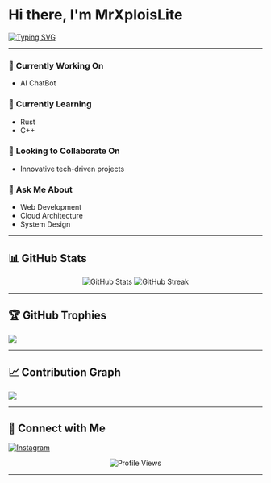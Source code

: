 # Hi there, I'm **MrXploisLite**  

[![Typing SVG](https://readme-typing-svg.herokuapp.com?font=Fira+Code&pause=1000&width=435&lines=Full+Stack+Developer;Always+Learning+New+Things;Building+the+Future+with+Code)](https://git.io/typing-svg)  

---

### 🔭 **Currently Working On**  
- AI ChatBot  

### 🌱 **Currently Learning**  
- Rust  
- C++  

### 👯 **Looking to Collaborate On**  
- Innovative tech-driven projects  

### 💬 **Ask Me About**  
- Web Development  
- Cloud Architecture  
- System Design  

---

## 📊 GitHub Stats  

<p align="center">
  <img src="https://github-readme-stats.vercel.app/api?username=MrXploisLite&show_icons=true&theme=radical" alt="GitHub Stats" />
  <img src="https://github-readme-streak-stats.herokuapp.com/?user=MrXploisLite&theme=radical" alt="GitHub Streak" />
</p>  

---

## 🏆 GitHub Trophies  
![](https://github-profile-trophy.vercel.app/?username=MrXploisLite&theme=radical&no-frame=false&no-bg=true&margin-w=4)  

---

## 📈 Contribution Graph  
![](https://activity-graph.herokuapp.com/graph?username=MrXploisLite&theme=redical)  

---

## 🤝 Connect with Me  
[![Instagram](https://img.shields.io/badge/instagram-E4405F?style=for-the-badge&logo=instagram&logoColor=white)](https://www.instagram.com/romyr911/)

<p align="center">
  <img src="https://komarev.com/ghpvc/?username=johndoees911&label=Profile%20Views&color=0e75b6&style=flat" alt="Profile Views" />
</p>  

--- 
